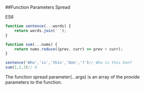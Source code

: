 ##Function Parameters Spread

<div class="spec es6">ES6</div>


```javascript
function sentence(...words) {
    return words.join(' ');
}

function sum(...nums) {
    return nums.reduce((prev, curr) => prev + curr);
}

sentence('Who','is','this','Don','?')// Who is this Don?
sum(1,2,3)// 6
```

The function spread parameter(...args) is an array of the provide parameters to the function.
